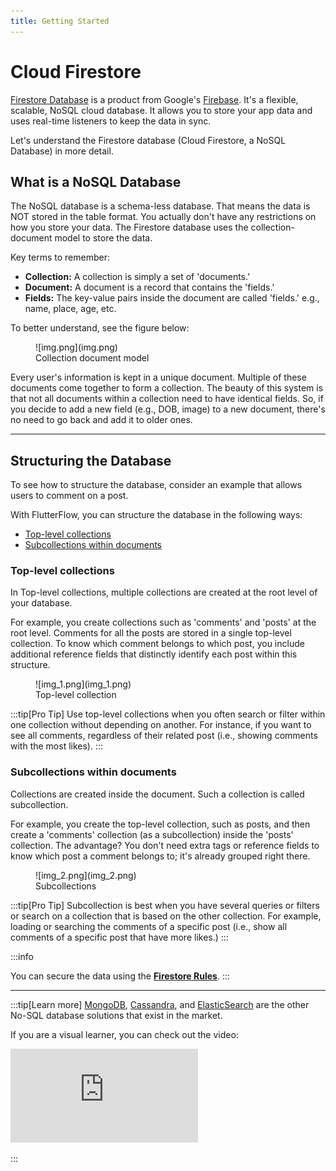 ```yaml
---
title: Getting Started
---
```


# Cloud Firestore

[Firestore Database](https://firebase.google.com/docs/firestore) is a product from Google's [Firebase](https://firebase.google.com/). It's a flexible, scalable, NoSQL cloud database. It allows you to store your app data and uses real-time listeners to keep the data in sync.

Let's understand the Firestore database (Cloud Firestore, a NoSQL Database) in more detail.

## What is a NoSQL Database

The NoSQL database is a schema-less database. That means the data is NOT stored in the table format. You actually don't have any restrictions on how you store your data. The Firestore database uses the collection-document model to store the data.

Key terms to remember:

* **Collection:** A collection is simply a set of 'documents.'
* **Document:** A document is a record that contains the 'fields.'
* **Fields:** The key-value pairs inside the document are called 'fields.' e.g., name, place, age, etc.

To better understand, see the figure below:

<figure>
    ![img.png](img.png)
  <figcaption class="centered-caption">Collection document model</figcaption>
</figure>

Every user's information is kept in a unique document. Multiple of these documents come together to form a collection. The beauty of this system is that not all documents within a collection need to have identical fields. So, if you decide to add a new field (e.g., DOB, image) to a new document, there's no need to go back and add it to older ones.



---

## Structuring the Database

To see how to structure the database, consider an example that allows users to comment on a post.

With FlutterFlow, you can structure the database in the following ways:

* [Top-level collections](#top-level-collections)
* [Subcollections within documents](#subcollections-within-documents)

### Top-level collections

In Top-level collections, multiple collections are created at the root level of your database.

For example, you create collections such as 'comments' and 'posts' at the root level. Comments for all the posts are stored in a single top-level collection. To know which comment belongs to which post, you include additional reference fields that distinctly identify each post within this structure.

<figure>
    ![img_1.png](img_1.png)
  <figcaption class="centered-caption">Top-level collection</figcaption>
</figure>

:::tip[Pro Tip]
Use top-level collections when you often search or filter within one collection without depending on another. For instance, if you want to see all comments, regardless of their related post (i.e., showing comments with the most likes).
:::

### Subcollections within documents

Collections are created inside the document. Such a collection is called subcollection.

For example, you create the top-level collection, such as posts, and then create a 'comments' collection (as a subcollection) inside the 'posts' collection. The advantage? You don't need extra tags or reference fields to know which post a comment belongs to; it's already grouped right there.

<figure>
    ![img_2.png](img_2.png)
  <figcaption class="centered-caption">Subcollections</figcaption>
</figure>

:::tip[Pro Tip]
Subcollection is best when you have several queries or filters or search on a collection that 
is based on the other collection. For example, loading or searching the comments of a specific post (i.e., show all comments of a specific post that have more likes.)
:::


:::info

You can secure the data using the [**Firestore Rules**](/data-and-backend/firebase/firestore-database-cloud-firestore/firestore-rules).
:::


---

:::tip[Learn more]
[MongoDB](https://www.mongodb.com/), [Cassandra](https://cassandra.apache.org/_/index.html), and [ElasticSearch](https://www.elastic.co/) are the other No-SQL database solutions that exist in the market.

If you are a visual learner, you can check out the video:

<div class="video-container"><iframe src="https://www.youtube.
com/embed/v_hR4K4auoQ" frameborder="0" allow="accelerometer; autoplay; clipboard-write; encrypted-media; gyroscope; picture-in-picture; web-share" referrerpolicy="strict-origin-when-cross-origin" allowfullscreen></iframe></div>

:::

